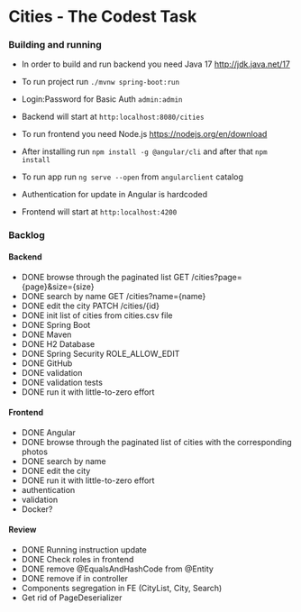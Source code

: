 # Cities - The Codest Task

### Building and running

* In order to build and run backend you need Java 17 http://jdk.java.net/17
* To run project run `./mvnw spring-boot:run`
* Login:Password for Basic Auth `admin:admin`
* Backend will start at `http:localhost:8080/cities`

* To run frontend you need Node.js https://nodejs.org/en/download
* After installing run `npm install -g @angular/cli` and after that `npm install`
* To run app run `ng serve --open` from `angularclient` catalog
* Authentication for update in Angular is hardcoded
* Frontend will start at `http:localhost:4200`

### Backlog

#### Backend
- DONE browse through the paginated list GET /cities?page={page}&size={size}
- DONE search by name GET /cities?name={name}
- DONE edit the city PATCH /cities/{id}
- DONE init list of cities from cities.csv file 
- DONE Spring Boot
- DONE Maven
- DONE H2 Database 
- DONE Spring Security ROLE_ALLOW_EDIT 
- DONE GitHub
- DONE validation
- DONE validation tests
- DONE run it with little-to-zero effort

#### Frontend
- DONE Angular 
- DONE browse through the paginated list of cities with the corresponding photos 
- DONE search by name
- DONE edit the city
- DONE run it with little-to-zero effort
- authentication
- validation
- Docker?

#### Review
- DONE Running instruction update
- DONE Check roles in frontend
- DONE remove @EqualsAndHashCode from @Entity
- DONE remove if in controller
- Components segregation in FE (CityList, City, Search)
- Get rid of PageDeserializer